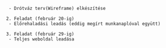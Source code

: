```1. Feladat (február 10-ig)
 - Drótváz terv(Wireframe) elkészítése

2. Feladat (február 20-ig)
 - Előrehaladási leadás (eddig megírt munkanaplóval együtt)
  
3. Feladat (február 29-ig)
 - Teljes weboldal leadása
```
